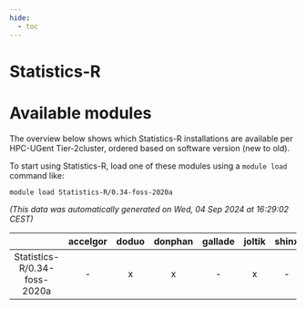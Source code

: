 ```yaml
---
hide:
  - toc
---
```


Statistics-R
============

# Available modules


The overview below shows which Statistics-R installations are available per HPC-UGent Tier-2cluster, ordered based on software version (new to old).

To start using Statistics-R, load one of these modules using a `module load` command like:

```shell
module load Statistics-R/0.34-foss-2020a
```

*(This data was automatically generated on Wed, 04 Sep 2024 at 16:29:02 CEST)*  

| |accelgor|doduo|donphan|gallade|joltik|shinx|skitty|
| :---: | :---: | :---: | :---: | :---: | :---: | :---: | :---: |
|Statistics-R/0.34-foss-2020a|-|x|x|-|x|-|x|

